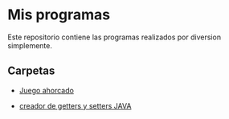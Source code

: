 # Mis programas

Este repositorio contiene las programas realizados por diversion simplemente.

## Carpetas

- [Juego ahorcado](ahorcados/)

- [creador de getters y setters JAVA](getters_setters_creador_java/)